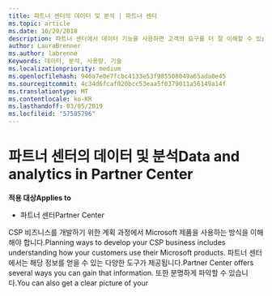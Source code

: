 ```yaml
---
title: 파트너 센터의 데이터 및 분석 | 파트너 센터
ms.topic: article
ms.date: 10/29/2018
description: 파트너 센터에서 데이터 기능을 사용하면 고객의 요구를 더 잘 이해할 수 있습니다.
author: LauraBrenner
ms.author: labrenne
Keywords: 데이터, 분석, 사용량, 기술
ms.localizationpriority: medium
ms.openlocfilehash: 946a7e0e7fcbc4133e53f985508049a65ada0e45
ms.sourcegitcommit: 4c34d6fcaf020bcc53eaa5f0379011a56149a14f
ms.translationtype: MT
ms.contentlocale: ko-KR
ms.lasthandoff: 03/05/2019
ms.locfileid: "57585796"
---
```

# <a name="data-and-analytics-in-partner-center"></a><span data-ttu-id="62e65-104">파트너 센터의 데이터 및 분석</span><span class="sxs-lookup"><span data-stu-id="62e65-104">Data and analytics in Partner Center</span></span>

<span data-ttu-id="62e65-105">**적용 대상**</span><span class="sxs-lookup"><span data-stu-id="62e65-105">**Applies to**</span></span>

- <span data-ttu-id="62e65-106">파트너 센터</span><span class="sxs-lookup"><span data-stu-id="62e65-106">Partner Center</span></span>

<span data-ttu-id="62e65-107">CSP 비즈니스를 개발하기 위한 계획 과정에서 Microsoft 제품을 사용하는 방식을 이해해야 합니다.</span><span class="sxs-lookup"><span data-stu-id="62e65-107">Planning ways to develop your CSP business includes understanding how your customers use their Microsoft products.</span></span> <span data-ttu-id="62e65-108">파트너 센터에서는 해당 정보를 얻을 수 있는 다양한 도구가 제공됩니다.</span><span class="sxs-lookup"><span data-stu-id="62e65-108">Partner Center offers several ways you can gain that information.</span></span> <span data-ttu-id="62e65-109">또한 분명하게 파악할 수 있습니다.</span><span class="sxs-lookup"><span data-stu-id="62e65-109">You can also get a clear picture of your</span></span> 